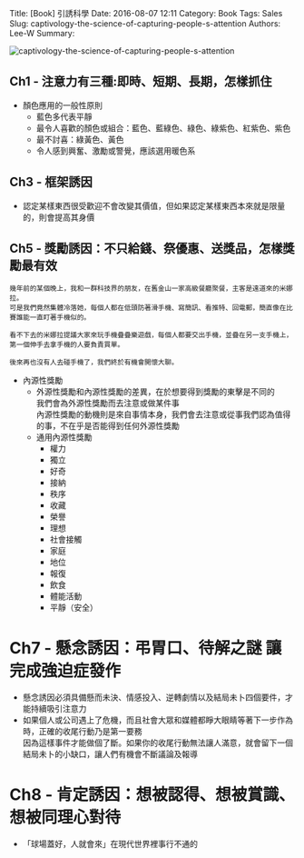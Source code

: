 Title: [Book] 引誘科學
Date: 2016-08-07 12:11
Category: Book
Tags: Sales
Slug: captivology-the-science-of-capturing-people-s-attention
Authors: Lee-W
Summary: 


![captivology-the-science-of-capturing-people-s-attention](http://pic.eslite.com/Upload/Product/201605/m/635988115711024504.jpg)

<!--more-->

## Ch1 - 注意力有三種:即時、短期、長期，怎樣抓住
- 顏色應用的一般性原則
	- 藍色多代表平靜
	- 最令人喜歡的顏色或組合：藍色、藍綠色、綠色、綠紫色、紅紫色、紫色 
	- 最不討喜：綠黃色、黃色
	- 令人感到興奮、激勵或警覺，應該選用暖色系
 	
## Ch3 - 框架誘因
- 認定某樣東西很受歡迎不會改變其價值，但如果認定某樣東西本來就是限量的，則會提高其身價

## Ch5 - 獎勵誘因：不只給錢、祭優惠、送獎品，怎樣獎勵最有效
```
幾年前的某個晚上，我和一群科技界的朋友，在舊金山一家高級餐廳聚餐，主客是遠道來的米娜拉。
可是我們竟然集體冷落她，每個人都在低頭防著滑手機、寫簡訊、看推特、回電郵，簡直像在比賽誰能一直盯著手機似的。
	
看不下去的米娜拉提議大家來玩手機疊疊樂遊戲，每個人都要交出手機，並疊在另一支手機上，第一個伸手去拿手機的人要負責買單。
	
後來再也沒有人去碰手機了，我們終於有機會開懷大聊。
```

- 內源性獎勵
	- 外源性獎勵和內源性獎勵的差異，在於想要得到獎勵的東擊是不同的  
	  我們會為外源性獎勵而去注意或做某件事  
	  內源性獎勵的動機則是來自事情本身，我們會去注意或從事我們認為值得的事，不在乎是否能得到任何外源性獎勵
	- 通用內源性獎勵
		- 權力
		- 獨立
		- 好奇
		- 接納
		- 秩序
		- 收藏
		- 榮譽
		- 理想
		- 社會接觸
		- 家庭
		- 地位
		- 報復
		- 飲食
		- 體能活動
		- 平靜（安全） 

# Ch7 - 懸念誘因：弔胃口、待解之謎 讓完成強迫症發作
- 懸念誘因必須具備懸而未決、情感投入、逆轉劇情以及結局未卜四個要件，才能持續吸引注意力
- 如果個人或公司遇上了危機，而且社會大眾和媒體都睜大眼睛等著下一步作為時，正確的收尾行動乃是第一要務  
  因為這樣事件才能做個了斷。如果你的收尾行動無法讓人滿意，就會留下一個結局未卜的小缺口，讓人們有機會不斷議論及報導

# Ch8 - 肯定誘因：想被認得、想被賞識、想被同理心對待
- 「球場蓋好，人就會來」在現代世界裡事行不通的